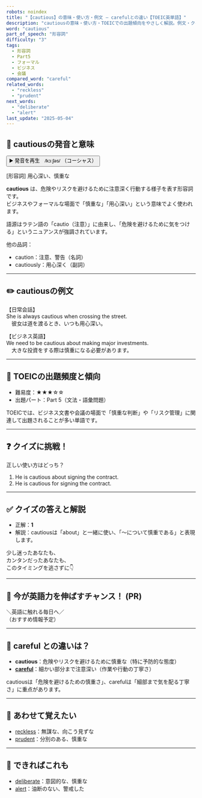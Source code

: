 ```yaml
---
robots: noindex
title: "【cautious】の意味・使い方・例文 ― carefulとの違い【TOEIC英単語】"
description: "cautiousの意味・使い方・TOEICでの出題傾向をやさしく解説。例文・クイズ付きでcarefulとの違いもわかりやすく学べます。"
word: "cautious"
part_of_speech: "形容詞"
difficulty: "3"
tags:
  - 形容詞
  - Part5
  - フォーマル
  - ビジネス
  - 会議
compared_word: "careful"
related_words:
  - "reckless"
  - "prudent"
next_words:
  - "deliberate"
  - "alert"
last_update: "2025-05-04"
---
```


## 🔰 cautiousの発音と意味

<button class="play-audio" onclick="playTTS('cautious')">
  <span class="play-audio-main">
    ▶️ 発音を再生　/kɔːʃəs/
  </span>
  <span class="play-audio-sub">
    （コーシャス）
  </span>
</button>

[形容詞] 用心深い、慎重な

**cautious** は、危険やリスクを避けるために注意深く行動する様子を表す形容詞です。  
ビジネスやフォーマルな場面で「慎重な」「用心深い」という意味でよく使われます。

語源はラテン語の「cautio（注意）」に由来し、「危険を避けるために気をつける」というニュアンスが強調されています。

他の品詞：  
- caution：注意、警告（名詞）
- cautiously：用心深く（副詞）

---

## ✏️ cautiousの例文

【日常会話】  
She is always cautious when crossing the street.  
　彼女は道を渡るとき、いつも用心深い。

【ビジネス英語】  
We need to be cautious about making major investments.  
　大きな投資をする際は慎重になる必要があります。

---

## 🎯 TOEICの出題頻度と傾向

- 難易度：★★★☆☆
- 出題パート：Part 5（文法・語彙問題）

TOEICでは、ビジネス文書や会議の場面で「慎重な判断」や「リスク管理」に関連して出題されることが多い単語です。

---

## ❓ クイズに挑戦！

正しい使い方はどっち？

1. He is cautious about signing the contract.  
2. He is cautious for signing the contract.

---

## ✅ クイズの答えと解説

- 正解：**1**
- 解説：cautiousは「about」と一緒に使い、「～について慎重である」と表現します。

少し迷ったあなたも、  
カンタンだったあなたも、  
このタイミングを逃さずに👇️

---

## 🚀 今が英語力を伸ばすチャンス！ (PR)

<div class="info-center">
＼英語に触れる毎日へ／<br>  
（おすすめ情報予定）
</div>

---

## 🤔  careful との違いは？

- **cautious**：危険やリスクを避けるために慎重な（特に予防的な態度）
- **[careful](/careful)**：細かい部分まで注意深い（作業や行動の丁寧さ）

cautiousは「危険を避けるための慎重さ」、carefulは「細部まで気を配る丁寧さ」に重点があります。

---

## 🧩 あわせて覚えたい

- [reckless](/reckless)：無謀な、向こう見ずな
- [prudent](/prudent)：分別のある、慎重な

---

## 📖 できればこれも

- [deliberate](/deliberate)：意図的な、慎重な
- [alert](/alert)：油断のない、警戒した

<!-- cvid: aid09_bid34 -->
